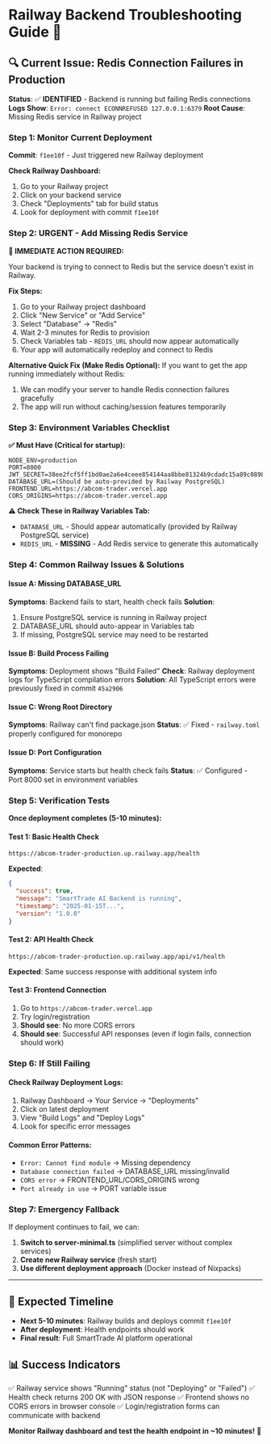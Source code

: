 # Railway Backend Troubleshooting Guide 🔧

## 🔍 **Current Issue**: Redis Connection Failures in Production

**Status**: ✅ **IDENTIFIED** - Backend is running but failing Redis connections
**Logs Show**: `Error: connect ECONNREFUSED 127.0.0.1:6379`
**Root Cause**: Missing Redis service in Railway project

### **Step 1: Monitor Current Deployment**
**Commit**: `f1ee10f` - Just triggered new Railway deployment

**Check Railway Dashboard:**
1. Go to your Railway project
2. Click on your backend service 
3. Check "Deployments" tab for build status
4. Look for deployment with commit `f1ee10f`

### **Step 2: URGENT - Add Missing Redis Service**

**🚨 IMMEDIATE ACTION REQUIRED:**

Your backend is trying to connect to Redis but the service doesn't exist in Railway.

**Fix Steps:**
1. Go to your Railway project dashboard
2. Click "New Service" or "Add Service" 
3. Select "Database" → "Redis"
4. Wait 2-3 minutes for Redis to provision
5. Check Variables tab - `REDIS_URL` should now appear automatically
6. Your app will automatically redeploy and connect to Redis

**Alternative Quick Fix (Make Redis Optional):**
If you want to get the app running immediately without Redis:
1. We can modify your server to handle Redis connection failures gracefully
2. The app will run without caching/session features temporarily

### **Step 3: Environment Variables Checklist**

**✅ Must Have (Critical for startup):**
```
NODE_ENV=production
PORT=8000
JWT_SECRET=38ee2fcf5ff1bd0ae2a6e4ceee854144aa8bbe81324b9cdadc15a89c08985fd5
DATABASE_URL=(Should be auto-provided by Railway PostgreSQL)
FRONTEND_URL=https://abcom-trader.vercel.app
CORS_ORIGINS=https://abcom-trader.vercel.app
```

**⚠️ Check These in Railway Variables Tab:**
- `DATABASE_URL` - Should appear automatically (provided by Railway PostgreSQL service)
- `REDIS_URL` - **MISSING** - Add Redis service to generate this automatically

### **Step 4: Common Railway Issues & Solutions**

#### **Issue A: Missing DATABASE_URL**
**Symptoms**: Backend fails to start, health check fails
**Solution**: 
1. Ensure PostgreSQL service is running in Railway project
2. DATABASE_URL should auto-appear in Variables tab
3. If missing, PostgreSQL service may need to be restarted

#### **Issue B: Build Process Failing**
**Symptoms**: Deployment shows "Build Failed"
**Check**: Railway deployment logs for TypeScript compilation errors
**Solution**: All TypeScript errors were previously fixed in commit `45a2906`

#### **Issue C: Wrong Root Directory**
**Symptoms**: Railway can't find package.json
**Status**: ✅ Fixed - `railway.toml` properly configured for monorepo

#### **Issue D: Port Configuration**
**Symptoms**: Service starts but health check fails
**Status**: ✅ Configured - Port 8000 set in environment variables

### **Step 5: Verification Tests**

**Once deployment completes (5-10 minutes):**

#### **Test 1: Basic Health Check**
```
https://abcom-trader-production.up.railway.app/health
```
**Expected**: 
```json
{
  "success": true,
  "message": "SmartTrade AI Backend is running",
  "timestamp": "2025-01-15T...",
  "version": "1.0.0"
}
```

#### **Test 2: API Health Check** 
```
https://abcom-trader-production.up.railway.app/api/v1/health
```
**Expected**: Same success response with additional system info

#### **Test 3: Frontend Connection**
1. Go to `https://abcom-trader.vercel.app`
2. Try login/registration
3. **Should see**: No more CORS errors
4. **Should see**: Successful API responses (even if login fails, connection should work)

### **Step 6: If Still Failing**

#### **Check Railway Deployment Logs:**
1. Railway Dashboard → Your Service → "Deployments"
2. Click on latest deployment
3. View "Build Logs" and "Deploy Logs"
4. Look for specific error messages

#### **Common Error Patterns:**
- `Error: Cannot find module` → Missing dependency
- `Database connection failed` → DATABASE_URL missing/invalid
- `CORS error` → FRONTEND_URL/CORS_ORIGINS wrong
- `Port already in use` → PORT variable issue

### **Step 7: Emergency Fallback**

If deployment continues to fail, we can:
1. **Switch to server-minimal.ts** (simplified server without complex services)
2. **Create new Railway service** (fresh start)
3. **Use different deployment approach** (Docker instead of Nixpacks)

---

## 🎯 **Expected Timeline**

- **Next 5-10 minutes**: Railway builds and deploys commit `f1ee10f`
- **After deployment**: Health endpoints should work
- **Final result**: Full SmartTrade AI platform operational

## 📊 **Success Indicators**

✅ Railway service shows "Running" status (not "Deploying" or "Failed")
✅ Health check returns 200 OK with JSON response
✅ Frontend shows no CORS errors in browser console
✅ Login/registration forms can communicate with backend

**Monitor Railway dashboard and test the health endpoint in ~10 minutes!** 🚀
